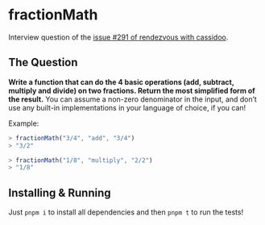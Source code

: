 # fractionMath

Interview question of the [issue #291 of rendezvous with cassidoo](https://buttondown.email/cassidoo/archive/5778/).

## The Question

**Write a function that can do the 4 basic operations (add, subtract, multiply and divide) on two fractions. Return the most simplified form of the result.** You can assume a non-zero denominator in the input, and don’t use any built-in implementations in your language of choice, if you can!

Example:

```js
> fractionMath("3/4", "add", "3/4")
> "3/2"

> fractionMath("1/8", "multiply", "2/2")
> "1/8"
```

## Installing & Running

Just `pnpm i` to install all dependencies and then `pnpm t` to run the tests!
